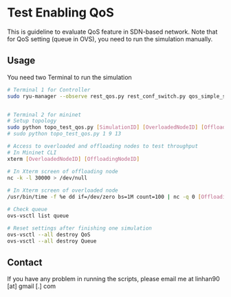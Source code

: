 # Test Enabling QoS 

This is guideline to evaluate QoS feature in SDN-based network. Note that for QoS setting (queue in OVS), you need to run the simulation manually.

## Usage
You need two Terminal to run the simulation

```bash
# Terminal 1 for Controller 
sudo ryu-manager --observe rest_qos.py rest_conf_switch.py qos_simple_switch_13.py ryu_network_monitor16.py


# Terminal 2 for mininet
# Setup topology
sudo python topo_test_qos.py [SimulationID] [OverloadedNodeID] [OffloadingNodeID]
# sudo python topo_test_qos.py 1 9 13

# Access to overloaded and offloading nodes to test throughput
# In Mininet CLI 
xterm [OverloadedNodeID] [OffloadingNodeID]

# In Xterm screen of offloading node
nc -k -l 30000 > /dev/null
 
# In Xterm screen of overloaded node
/usr/bin/time -f %e dd if=/dev/zero bs=1M count=100 | nc -q 0 [OffloadingNode_IP] 5555

# Check queue
ovs-vsctl list queue

# Reset settings after finishing one simulation
ovs-vsctl --all destroy QoS
ovs-vsctl --all destroy Queue
```


## Contact
If you have any problem in running the scripts, please email me at linhan90 [at] gmail [.] com

